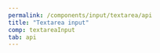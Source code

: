 ```yaml
---
permalink: /components/input/textarea/api
title: "Textarea input"
comp: textareaInput
tab: api
---
```

